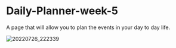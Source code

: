 # Daily-Planner-week-5
A page that will allow you to plan the events in your day to day life.







![20220726_222339](https://user-images.githubusercontent.com/105956930/181154266-ce01c3ca-26a5-4098-ba96-ccffb3708e8c.jpg)
